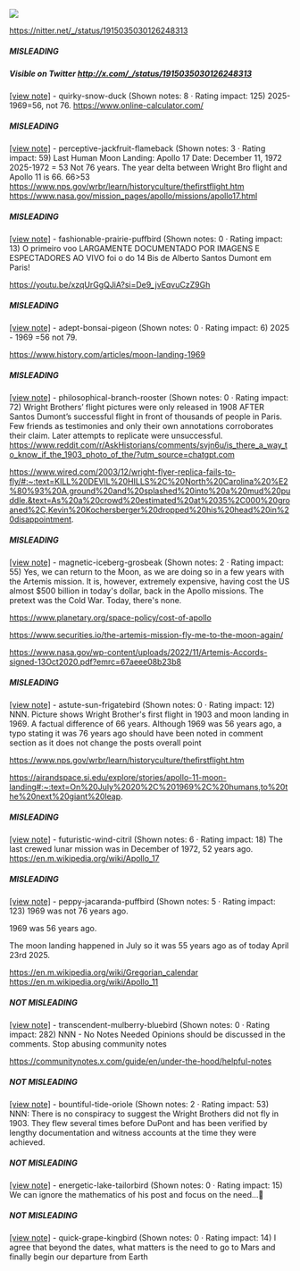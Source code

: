 ![](https://i.imgur.com/5PL1YbP.png)

https://nitter.net/_/status/1915035030126248313
##### MISLEADING
##### Visible on Twitter http://x.com/_/status/1915035030126248313
[[view note]](https://x.com/i/birdwatch/n/1915394727265837364) - quirky-snow-duck (Shown notes: 8 · Rating impact: 125)
2025-1969=56, not 76.
https://www.online-calculator.com/

##### MISLEADING

[[view note]](https://x.com/i/birdwatch/n/1915458014758289625) - perceptive-jackfruit-flameback (Shown notes: 3 · Rating impact: 59)
Last Human Moon Landing: Apollo 17
Date: December 11, 1972
2025-1972 = 53
Not 76 years. The year delta between Wright Bro flight and Apollo 11 is 66. 66>53
https://www.nps.gov/wrbr/learn/historyculture/thefirstflight.htm
https://www.nasa.gov/mission_pages/apollo/missions/apollo17.html


##### MISLEADING

[[view note]](https://x.com/i/birdwatch/n/1915390482126950420) - fashionable-prairie-puffbird (Shown notes: 0 · Rating impact: 13)
O primeiro voo LARGAMENTE DOCUMENTADO POR IMAGENS E ESPECTADORES AO VIVO foi o do 14 Bis de Alberto Santos Dumont em Paris!

https://youtu.be/xzqUrGgQJiA?si=De9_jvEqvuCzZ9Gh

##### MISLEADING

[[view note]](https://x.com/i/birdwatch/n/1915322955392864625) - adept-bonsai-pigeon (Shown notes: 0 · Rating impact: 6)
2025 - 1969 =56 not 79. 

https://www.history.com/articles/moon-landing-1969

##### MISLEADING

[[view note]](https://x.com/i/birdwatch/n/1915088571326685514) - philosophical-branch-rooster (Shown notes: 0 · Rating impact: 72)
Wright Brothers’ flight pictures were only released in 1908 AFTER Santos Dumont’s successful flight in front of thousands of people in Paris. Few friends as testimonies and only their own annotations corroborates their claim. Later attempts to replicate were unsuccessful. 
https://www.reddit.com/r/AskHistorians/comments/svjn6u/is_there_a_way_to_know_if_the_1903_photo_of_the/?utm_source=chatgpt.com

https://www.wired.com/2003/12/wright-flyer-replica-fails-to-fly/#:~:text=KILL%20DEVIL%20HILLS%2C%20North%20Carolina%20%E2%80%93%20A,ground%20and%20splashed%20into%20a%20mud%20puddle.&text=As%20a%20crowd%20estimated%20at%2035%2C000%20groaned%2C,Kevin%20Kochersberger%20dropped%20his%20head%20in%20disappointment.

##### MISLEADING

[[view note]](https://x.com/i/birdwatch/n/1915080802959790143) - magnetic-iceberg-grosbeak (Shown notes: 2 · Rating impact: 55)
Yes, we can return to the Moon, as we are doing so in a few years with the Artemis mission. It is, however, extremely expensive, having cost the US almost $500 billion in today's dollar, back in the Apollo missions. The pretext was the Cold War. Today, there's none.

https://www.planetary.org/space-policy/cost-of-apollo

https://www.securities.io/the-artemis-mission-fly-me-to-the-moon-again/

https://www.nasa.gov/wp-content/uploads/2022/11/Artemis-Accords-signed-13Oct2020.pdf?emrc=67aeee08b23b8

##### MISLEADING

[[view note]](https://x.com/i/birdwatch/n/1915061518233743527) - astute-sun-frigatebird (Shown notes: 0 · Rating impact: 12)
NNN. Picture shows Wright Brother's first flight in 1903 and moon landing in 1969. A factual difference of 66 years. 
Although 1969 was 56 years ago, a typo stating it was 76 years ago should have been noted in comment section as it does not change the posts overall point

https://www.nps.gov/wrbr/learn/historyculture/thefirstflight.htm

https://airandspace.si.edu/explore/stories/apollo-11-moon-landing#:~:text=On%20July%2020%2C%201969%2C%20humans,to%20the%20next%20giant%20leap.


##### MISLEADING

[[view note]](https://x.com/i/birdwatch/n/1915049067962327540) - futuristic-wind-citril (Shown notes: 6 · Rating impact: 18)
The last crewed lunar mission was in December of 1972, 52 years ago. https://en.m.wikipedia.org/wiki/Apollo_17

##### MISLEADING

[[view note]](https://x.com/i/birdwatch/n/1915046297985270225) - peppy-jacaranda-puffbird (Shown notes: 5 · Rating impact: 123)
1969 was not 76 years ago.

1969 was 56 years ago.

The moon landing happened in July so it was 55 years ago as of today April 23rd 2025.

https://en.m.wikipedia.org/wiki/Gregorian_calendar
https://en.m.wikipedia.org/wiki/Apollo_11

##### NOT MISLEADING

[[view note]](https://x.com/i/birdwatch/n/1915126051988021281) - transcendent-mulberry-bluebird (Shown notes: 0 · Rating impact: 282)
NNN - No Notes Needed
Opinions should be discussed in the comments.
Stop abusing community notes

https://communitynotes.x.com/guide/en/under-the-hood/helpful-notes

##### NOT MISLEADING

[[view note]](https://x.com/i/birdwatch/n/1915121978081501402) - bountiful-tide-oriole (Shown notes: 2 · Rating impact: 53)
NNN: There is no conspiracy to suggest the Wright Brothers did not fly in 1903. They flew several times before DuPont and has been verified by lengthy documentation and witness accounts at the time they were achieved.

##### NOT MISLEADING

[[view note]](https://x.com/i/birdwatch/n/1915049105576857628) - energetic-lake-tailorbird (Shown notes: 0 · Rating impact: 15)
We can ignore the mathematics of his post and focus on the need...🙂

##### NOT MISLEADING

[[view note]](https://x.com/i/birdwatch/n/1915066765769383965) - quick-grape-kingbird (Shown notes: 0 · Rating impact: 14)
I agree that beyond the dates, what matters is the need to go to Mars and finally begin our departure from Earth
